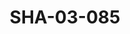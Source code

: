 ---
pid: SHA-03-085
title: SHA-03-085
language: en
collection: Sharhabil Ahmed
original_label: 
rights: Sharhabil Ahmed
location_of_original: Sharhabil Ahmed
photographer_or_studio: 
scanned_from: photograph 10.1 by 12.6
_date: October 27 1990
location: Khartoum
description: portrait of band with Kojaja Adam Khalil Sharhabil Ahmed 'Ali Yagoub
  Kamil Hussain Abdel Aziz
additional_notes: 
permission_display: 'yes'
on_server: 'no'
on_website: 'no'
permalink: /archive/en/sha-03-085.html
layout: photo-page
---